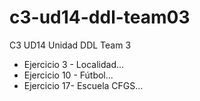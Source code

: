 # c3-ud14-ddl-team03
C3 UD14 Unidad DDL Team 3

+ Ejercicio 3 - Localidad...
+ Ejercicio 10 - Fútbol...
+ Ejercicio 17-  Escuela CFGS...
